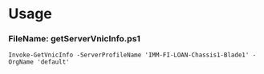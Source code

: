 # Usage

### FileName: getServerVnicInfo.ps1
```
Invoke-GetVnicInfo -ServerProfileName 'IMM-FI-LOAN-Chassis1-Blade1' -OrgName 'default'
```
